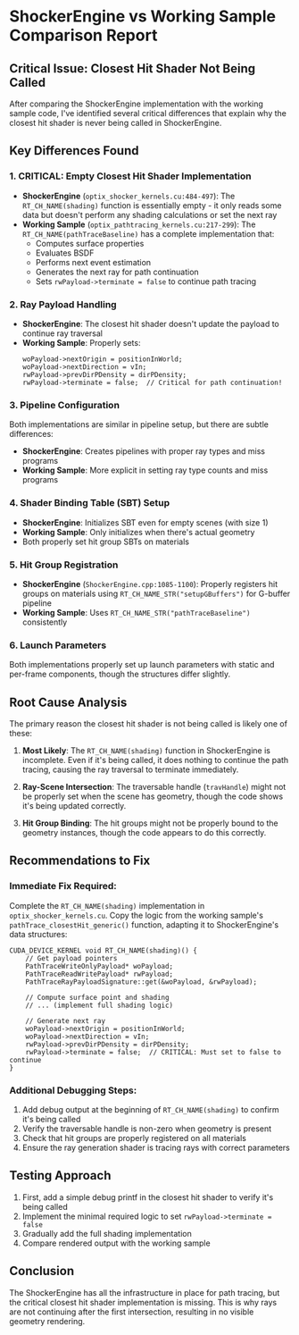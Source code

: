 # ShockerEngine vs Working Sample Comparison Report

## Critical Issue: Closest Hit Shader Not Being Called

After comparing the ShockerEngine implementation with the working sample code, I've identified several critical differences that explain why the closest hit shader is never being called in ShockerEngine.

## Key Differences Found

### 1. **CRITICAL: Empty Closest Hit Shader Implementation**
- **ShockerEngine** (`optix_shocker_kernels.cu:484-497`): The `RT_CH_NAME(shading)` function is essentially empty - it only reads some data but doesn't perform any shading calculations or set the next ray
- **Working Sample** (`optix_pathtracing_kernels.cu:217-299`): The `RT_CH_NAME(pathTraceBaseline)` has a complete implementation that:
  - Computes surface properties
  - Evaluates BSDF
  - Performs next event estimation
  - Generates the next ray for path continuation
  - Sets `rwPayload->terminate = false` to continue path tracing

### 2. **Ray Payload Handling**
- **ShockerEngine**: The closest hit shader doesn't update the payload to continue ray traversal
- **Working Sample**: Properly sets:
  ```cuda
  woPayload->nextOrigin = positionInWorld;
  woPayload->nextDirection = vIn;
  rwPayload->prevDirPDensity = dirPDensity;
  rwPayload->terminate = false;  // Critical for path continuation!
  ```

### 3. **Pipeline Configuration**
Both implementations are similar in pipeline setup, but there are subtle differences:
- **ShockerEngine**: Creates pipelines with proper ray types and miss programs
- **Working Sample**: More explicit in setting ray type counts and miss programs

### 4. **Shader Binding Table (SBT) Setup**
- **ShockerEngine**: Initializes SBT even for empty scenes (with size 1)
- **Working Sample**: Only initializes when there's actual geometry
- Both properly set hit group SBTs on materials

### 5. **Hit Group Registration**
- **ShockerEngine** (`ShockerEngine.cpp:1085-1100`): Properly registers hit groups on materials using `RT_CH_NAME_STR("setupGBuffers")` for G-buffer pipeline
- **Working Sample**: Uses `RT_CH_NAME_STR("pathTraceBaseline")` consistently

### 6. **Launch Parameters**
Both implementations properly set up launch parameters with static and per-frame components, though the structures differ slightly.

## Root Cause Analysis

The primary reason the closest hit shader is not being called is likely one of these:

1. **Most Likely**: The `RT_CH_NAME(shading)` function in ShockerEngine is incomplete. Even if it's being called, it does nothing to continue the path tracing, causing the ray traversal to terminate immediately.

2. **Ray-Scene Intersection**: The traversable handle (`travHandle`) might not be properly set when the scene has geometry, though the code shows it's being updated correctly.

3. **Hit Group Binding**: The hit groups might not be properly bound to the geometry instances, though the code appears to do this correctly.

## Recommendations to Fix

### Immediate Fix Required:
Complete the `RT_CH_NAME(shading)` implementation in `optix_shocker_kernels.cu`. Copy the logic from the working sample's `pathTrace_closestHit_generic()` function, adapting it to ShockerEngine's data structures:

```cuda
CUDA_DEVICE_KERNEL void RT_CH_NAME(shading)() {
    // Get payload pointers
    PathTraceWriteOnlyPayload* woPayload;
    PathTraceReadWritePayload* rwPayload;
    PathTraceRayPayloadSignature::get(&woPayload, &rwPayload);
    
    // Compute surface point and shading
    // ... (implement full shading logic)
    
    // Generate next ray
    woPayload->nextOrigin = positionInWorld;
    woPayload->nextDirection = vIn;
    rwPayload->prevDirPDensity = dirPDensity;
    rwPayload->terminate = false;  // CRITICAL: Must set to false to continue
}
```

### Additional Debugging Steps:
1. Add debug output at the beginning of `RT_CH_NAME(shading)` to confirm it's being called
2. Verify the traversable handle is non-zero when geometry is present
3. Check that hit groups are properly registered on all materials
4. Ensure the ray generation shader is tracing rays with correct parameters

## Testing Approach
1. First, add a simple debug printf in the closest hit shader to verify it's being called
2. Implement the minimal required logic to set `rwPayload->terminate = false`
3. Gradually add the full shading implementation
4. Compare rendered output with the working sample

## Conclusion
The ShockerEngine has all the infrastructure in place for path tracing, but the critical closest hit shader implementation is missing. This is why rays are not continuing after the first intersection, resulting in no visible geometry rendering.